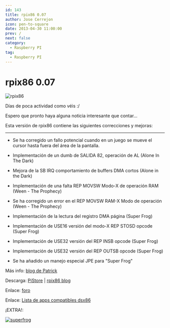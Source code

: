 ```yaml
---
id: 143
title: rpix86 0.07
author: Jose Cerrejon
icon: pen-to-square
date: 2013-04-30 11:00:00
prev: /
next: false
category:
  - Raspberry PI
tag:
  - Raspberry PI
---
```


# rpix86 0.07

![rpix86](/images/rpix86_logo.jpg)

Días de poca actividad como véis :/

Espero que pronto haya alguna noticia interesante que contar...

Esta versión de rpix86 contiene las siguientes correcciones y mejoras:

- - -
* Se ha corregido un fallo potencial cuando en un juego se mueve el cursor hasta fuera del área de la pantalla.

* Implementación de un dumb de SALIDA 82, operación de AL (Alone In The Dark)

* Mejora de la SB IRQ comportamiento de buffers DMA cortos (Alone in the Dark)

* Implementación de una falta REP MOVSW Modo-X de operación RAM (Ween - The Prophecy)

* Se ha corregido un error en el REP MOVSW RAM-X Modo de operación (Ween - The Prophecy)

* Implementación de la lectura del registro DMA página (Super Frog)

* Implementación de USE16 versión del modo-X REP STOSD opcode (Super Frog)

* Implementación de USE32 versión del REP INSB opcode (Super Frog)

* Implementación de USE32 versión del REP OUTSB opcode (Super Frog)

* Se ha añadido un manejo especial JPE para "Super Frog"

Más info: [blog de Patrick](http://rpix86.patrickaalto.com/rblog.html)

Descarga: [PiStore](http://store.raspberrypi.com/projects/rpix86) | [rpix86 blog](http://rpix86.patrickaalto.com/rdown.html)

Enlace: [foro](http://www.raspberrypi.org/phpBB3/viewtopic.php?f=78&t=32934)

Enlace: [Lista de apps compatibles dsx86](http://dsx86compatibility.pbworks.com/w/page/26738915/Compatibility%20List)

¡EXTRA!:

<a href="/res/superfrog.zip">![superfrog](/images/superfrog.jpg "¡Descarga y juega Superfrog!")</a>
